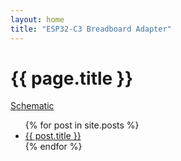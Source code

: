 ```yaml
---
layout: home
title: "ESP32-C3 Breadboard Adapter"
---
```


{{ page.title }}
================

<a href="{{% link schematic.md %}}">Schematic</a>

<ul>
  {% for post in site.posts %}
    <li>
      <a href="{{ post.url }}">{{ post.title }}</a>
    </li>
  {% endfor %}
</ul>
